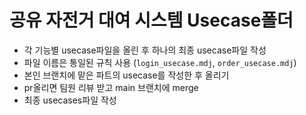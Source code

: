 # 공유 자전거 대여 시스템 Usecase폴더
- 각 기능별 usecase파일을 올린 후 하나의 최종 usecase파일 작성
- 파일 이름은 통일된 규칙 사용
    (`login_usecase.mdj`, `order_usecase.mdj`)
- 본인 브랜치에 맡은 파트의 usecase를 작성한 후 올리기
- pr올리면 팀원 리뷰 받고 main 브랜치에 merge
- 최종 usecases파일 작성
